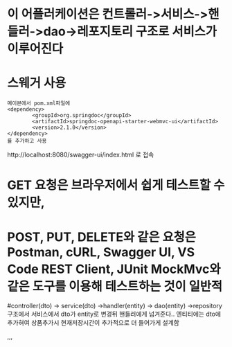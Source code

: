 # 이 어플러케이션은 컨트롤러->서비스->핸들러->dao->레포지토리 구조로 서비스가 이루어진다

# 스웨거 사용
    메이븐에서 pom.xml파일에 	
    <dependency>
			<groupId>org.springdoc</groupId>
			<artifactId>springdoc-openapi-starter-webmvc-ui</artifactId>
			<version>2.1.0</version>
	</dependency>
    를 추가하고 사용

   http://localhost:8080/swagger-ui/index.html 로 접속

   
# GET 요청은 브라우저에서 쉽게 테스트할 수 있지만,
# POST, PUT, DELETE와 같은 요청은 Postman, cURL, Swagger UI, VS Code REST Client, JUnit MockMvc와 같은 도구를 이용해 테스트하는 것이 일반적

#controller(dto) -> service(dto) ->handler(entity) -> dao(entity) ->repository 구조에서 
                    서비스에서 dto가 entity로 변경뒤 핸들러에게 넘겨준다..
 엔티티에는 dto에 추가혀여 상품추가시 현재저장시간이 추가적으로 더 들어가게 설계함

,,,